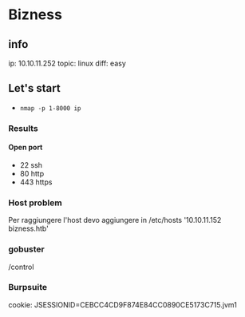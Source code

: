 # Bizness
## info
ip: 10.10.11.252
topic: linux
diff: easy

## Let's start
- `nmap -p 1-8000 ip`
### Results
#### Open port
- 22 ssh
- 80 http
- 443 https
### Host problem
Per raggiungere l'host devo aggiungere in /etc/hosts '10.10.11.152 bizness.htb'
### gobuster
/control

### Burpsuite
cookie: JSESSIONID=CEBCC4CD9F874E84CC0890CE5173C715.jvm1
